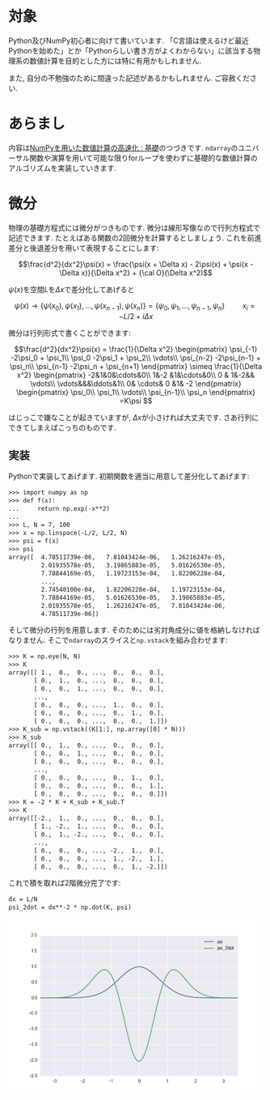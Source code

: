 <!---
  NumPyを用いた数値計算の高速化 : 応用
-->

# 対象
Python及びNumPy初心者に向けて書いています. 「C言語は使えるけど最近Pythonを始めた」とか「Pythonらしい書き方がよくわからない」に該当する物理系の数値計算を目的とした方には特に有用かもしれません.

また, 自分の不勉強のために間違った記述があるかもしれません. ご容赦ください. 

# あらまし
内容は[NumPyを用いた数値計算の高速化 : 基礎](http://qiita.com/jabberwocky0139/items/c3620fb2f011f20a633b)のつづきです. `ndarray`のユニバーサル関数や演算を用いて可能な限りforループを使わずに基礎的な数値計算のアルゴリズムを実装していきます. 

# 微分
物理の基礎方程式には微分がつきものです. 微分は線形写像なので行列方程式で記述できます. たとえばある関数の2回微分を計算するとしましょう. これを前進差分と後退差分を用いて表現することにします:
<!---
$$-\frac{1}{2}\frac{d^2}{dx^2}\psi(x) = E_n\psi(x)$$
--->

$$\frac{d^2}{dx^2}\psi(x) = \frac{\psi(x + \Delta x) - 2\psi(x) + \psi(x - \Delta x)}{\Delta x^2} + {\cal O}(\Delta x^2)$$

$\psi(x)$を空間$L$を$\Delta x$で差分化してあげると

$$\psi(x)\rightarrow \{\psi(x_0), \psi(x_1), ..., \psi(x_{n-1}), \psi(x_n)\} = \{\psi_0, \psi_1, ..., \psi_{n-1}, \psi_n\}\hspace{1cm}x_i = -L/2 + i\Delta x$$

微分は行列形式で書くことができます:

$$\frac{d^2}{dx^2}\psi(x) = \frac{1}{\Delta x^2}
\begin{pmatrix}
\psi_{-1} -2\psi_0 + \psi_1\\
\psi_0 -2\psi_1 + \psi_2\\
\vdots\\
\psi_{n-2} -2\psi_{n-1} + \psi_n\\
\psi_{n-1} -2\psi_n + \psi_{n+1}
\end{pmatrix}
\simeq \frac{1}{\Delta x^2}
\begin{pmatrix}
-2&1&0&\cdots&0\\ 
1&-2 &1&\cdots&0\\
0 & 1&-2&& \vdots\\
\vdots&&&\ddots&1\\
0& \cdots& 0 &1& -2
\end{pmatrix}
\begin{pmatrix}
\psi_0\\
\psi_1\\
\vdots\\
\psi_{n-1}\\
\psi_n
\end{pmatrix}
=K\psi
$$

はじっこで嫌なことが起きていますが, $\Delta x$が小さければ大丈夫です. さあ行列にできてしまえばこっちのものです. 

## 実装
Pythonで実装してあげます. 初期関数を適当に用意して差分化してあげます:

```py3
>>> import numpy as np
>>> def f(x):
...     return np.exp(-x**2)
... 
>>> L, N = 7, 100
>>> x = np.linspace(-L/2, L/2, N)
>>> psi = f(x)
>>> psi
array([  4.78511739e-06,   7.81043424e-06,   1.26216247e-05,
         2.01935578e-05,   3.19865883e-05,   5.01626530e-05,
         7.78844169e-05,   1.19723153e-04,   1.82206228e-04,
	     ...,
         2.74540100e-04,   1.82206228e-04,   1.19723153e-04,
         7.78844169e-05,   5.01626530e-05,   3.19865883e-05,
         2.01935578e-05,   1.26216247e-05,   7.81043424e-06,
         4.78511739e-06])
```
そして微分の行列を用意します. そのためには劣対角成分に値を格納しなければなりません. そこで`ndarray`のスライスと`np.vstack`を組み合わせます:

```py3
>>> K = np.eye(N, N)
>>> K
array([[ 1.,  0.,  0., ...,  0.,  0.,  0.],
       [ 0.,  1.,  0., ...,  0.,  0.,  0.],
       [ 0.,  0.,  1., ...,  0.,  0.,  0.],
       ..., 
       [ 0.,  0.,  0., ...,  1.,  0.,  0.],
       [ 0.,  0.,  0., ...,  0.,  1.,  0.],
       [ 0.,  0.,  0., ...,  0.,  0.,  1.]])
>>> K_sub = np.vstack((K[1:], np.array([0] * N)))
>>> K_sub
array([[ 0.,  1.,  0., ...,  0.,  0.,  0.],
       [ 0.,  0.,  1., ...,  0.,  0.,  0.],
       [ 0.,  0.,  0., ...,  0.,  0.,  0.],
       ..., 
       [ 0.,  0.,  0., ...,  0.,  1.,  0.],
       [ 0.,  0.,  0., ...,  0.,  0.,  1.],
       [ 0.,  0.,  0., ...,  0.,  0.,  0.]])
>>> K = -2 * K + K_sub + K_sub.T
>>> K
array([[-2.,  1.,  0., ...,  0.,  0.,  0.],
       [ 1., -2.,  1., ...,  0.,  0.,  0.],
       [ 0.,  1., -2., ...,  0.,  0.,  0.],
       ..., 
       [ 0.,  0.,  0., ..., -2.,  1.,  0.],
       [ 0.,  0.,  0., ...,  1., -2.,  1.],
       [ 0.,  0.,  0., ...,  0.,  1., -2.]])
```
これで積を取れば2階微分完了です:

```py3
dx = L/N
psi_2dot = dx**-2 * np.dot(K, psi)
```
![forループを使わずに書けましたね. ](figure1.png)


